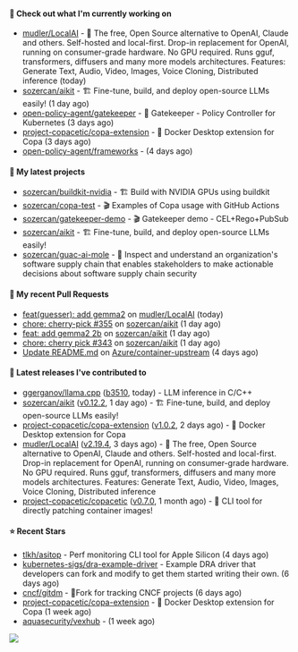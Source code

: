 #### 👷 Check out what I'm currently working on

- [mudler/LocalAI](https://github.com/mudler/LocalAI) - :robot: The free, Open Source alternative to OpenAI, Claude and others. Self-hosted and local-first. Drop-in replacement for OpenAI,  running on consumer-grade hardware. No GPU required. Runs gguf, transformers, diffusers and many more models architectures. Features: Generate Text, Audio, Video, Images, Voice Cloning, Distributed inference (today)
- [sozercan/aikit](https://github.com/sozercan/aikit) - 🏗️ Fine-tune, build, and deploy open-source LLMs easily! (1 day ago)
- [open-policy-agent/gatekeeper](https://github.com/open-policy-agent/gatekeeper) - 🐊 Gatekeeper - Policy Controller for Kubernetes (3 days ago)
- [project-copacetic/copa-extension](https://github.com/project-copacetic/copa-extension) - 🐳 Docker Desktop extension for Copa (3 days ago)
- [open-policy-agent/frameworks](https://github.com/open-policy-agent/frameworks) -  (4 days ago)

#### 🌱 My latest projects

- [sozercan/buildkit-nvidia](https://github.com/sozercan/buildkit-nvidia) - 🏗️ Build with NVIDIA GPUs using buildkit
- [sozercan/copa-test](https://github.com/sozercan/copa-test) - 🎬 Examples of Copa usage with GitHub Actions
- [sozercan/gatekeeper-demo](https://github.com/sozercan/gatekeeper-demo) - 🎬 Gatekeeper demo - CEL&#43;Rego&#43;PubSub
- [sozercan/aikit](https://github.com/sozercan/aikit) - 🏗️ Fine-tune, build, and deploy open-source LLMs easily!
- [sozercan/guac-ai-mole](https://github.com/sozercan/guac-ai-mole) - 🥑 Inspect and understand an organization&#39;s software supply chain that enables stakeholders to make actionable decisions about software supply chain security

#### 🔨 My recent Pull Requests

- [feat(guesser): add gemma2](https://github.com/mudler/LocalAI/pull/3118) on [mudler/LocalAI](https://github.com/mudler/LocalAI) (today)
- [chore: cherry-pick #355](https://github.com/sozercan/aikit/pull/356) on [sozercan/aikit](https://github.com/sozercan/aikit) (1 day ago)
- [feat: add gemma2 2b](https://github.com/sozercan/aikit/pull/355) on [sozercan/aikit](https://github.com/sozercan/aikit) (1 day ago)
- [chore: cherry pick #343](https://github.com/sozercan/aikit/pull/353) on [sozercan/aikit](https://github.com/sozercan/aikit) (1 day ago)
- [Update README.md](https://github.com/Azure/container-upstream/pull/140) on [Azure/container-upstream](https://github.com/Azure/container-upstream) (4 days ago)

#### 🚀 Latest releases I've contributed to

- [ggerganov/llama.cpp](https://github.com/ggerganov/llama.cpp) ([b3510](https://github.com/ggerganov/llama.cpp/releases/tag/b3510), today) - LLM inference in C/C&#43;&#43;
- [sozercan/aikit](https://github.com/sozercan/aikit) ([v0.12.2](https://github.com/sozercan/aikit/releases/tag/v0.12.2), 1 day ago) - 🏗️ Fine-tune, build, and deploy open-source LLMs easily!
- [project-copacetic/copa-extension](https://github.com/project-copacetic/copa-extension) ([v1.0.2](https://github.com/project-copacetic/copa-extension/releases/tag/v1.0.2), 2 days ago) - 🐳 Docker Desktop extension for Copa
- [mudler/LocalAI](https://github.com/mudler/LocalAI) ([v2.19.4](https://github.com/mudler/LocalAI/releases/tag/v2.19.4), 3 days ago) - :robot: The free, Open Source alternative to OpenAI, Claude and others. Self-hosted and local-first. Drop-in replacement for OpenAI,  running on consumer-grade hardware. No GPU required. Runs gguf, transformers, diffusers and many more models architectures. Features: Generate Text, Audio, Video, Images, Voice Cloning, Distributed inference
- [project-copacetic/copacetic](https://github.com/project-copacetic/copacetic) ([v0.7.0](https://github.com/project-copacetic/copacetic/releases/tag/v0.7.0), 1 month ago) - 🧵 CLI tool for directly patching container images!

#### ⭐ Recent Stars

- [tlkh/asitop](https://github.com/tlkh/asitop) - Perf monitoring CLI tool for Apple Silicon (4 days ago)
- [kubernetes-sigs/dra-example-driver](https://github.com/kubernetes-sigs/dra-example-driver) - Example DRA driver that developers can fork and modify to get them started writing their own. (6 days ago)
- [cncf/gitdm](https://github.com/cncf/gitdm) - 📜Fork for tracking CNCF projects (6 days ago)
- [project-copacetic/copa-extension](https://github.com/project-copacetic/copa-extension) - 🐳 Docker Desktop extension for Copa (1 week ago)
- [aquasecurity/vexhub](https://github.com/aquasecurity/vexhub) -  (1 week ago)

![](https://github-readme-stats.vercel.app/api?username=sozercan&theme=vision-friendly-dark&hide_border=false&include_all_commits=true&count_private=true)
